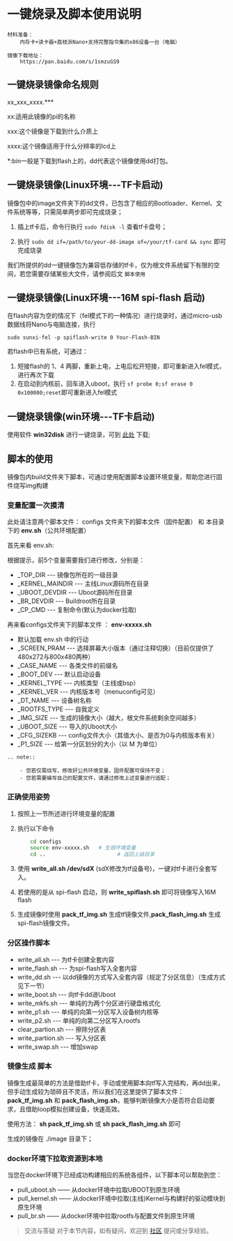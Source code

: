 # 一键烧录及脚本使用说明

```eval_rst
材料准备：    
    内存卡+读卡器+荔枝派Nano+支持完整指令集的x86设备一台（电脑）

镜像下载地址：
    https://pan.baidu.com/s/1smzuGS9
```
## 一键烧录镜像命名规则

xx_xxx_xxxx.***

xx:适用此镜像的pi的名称

xxx:这个镜像是下载到什么介质上

xxxx:这个镜像适用于什么分辨率的lcd上

*:bin一般是下载到flash上的，dd代表这个镜像使用dd打包。

## 一键烧录镜像(Linux环境---TF卡启动)

镜像包中的image文件夹下的dd文件，已包含了相应的Bootloader、Kernel、文件系统等等，只需简单两步即可完成烧录；

1. 插上tf卡后，命令行执行 ``sudo fdisk -l`` 查看tf卡盘号；

2. 执行 ``sudo dd if=/path/to/your-dd-image of=/your/tf-card && sync`` 即可完成烧录

我们所提供的dd一键镜像包为兼容低存储的tf卡，仅为根文件系统留下有限的空间，若您需要存储某些大文件，请参阅后文 `脚本使用`

## 一键烧录镜像(Linux环境---16M spi-flash 启动)

在flash内容为空的情况下（fel模式下的一种情况）进行烧录时，通过micro-usb数据线将Nano与电脑连接，执行

``sudo sunxi-fel -p spiflash-write 0 Your-Flash-BIN``

若flash中已有系统，可通过：

1. 短接flash的 1、4 两脚，重新上电，上电后松开短接，即可重新进入fel模式，进行再次下载
2. 在启动到内核前，回车进入uboot，执行 ``sf probe 0;sf erase 0 0x100000;reset``即可重新进入fel模式

## 一键烧录镜像(win环境---TF卡启动)

使用软件 **win32disk** 进行一键烧录，可到 [此处](http://www.onlinedown.net/soft/110173.html) 下载;

## 脚本的使用

镜像包内build文件夹下脚本，可通过使用配置脚本设置环境变量，帮助您进行固件烧写img构建

### 变量配置一次摸清

此处请注意两个脚本文件： configs 文件夹下的脚本文件（固件配置） 和 本目录下的 **env.sh**（公共环境配置）

首先来看 env.sh:

根据提示，前5个变量需要我们进行修改，分别是：

- _TOP_DIR          ---  镜像包所在的一级目录
- _KERNEL_MAINDIR   ---  主线Linux源码所在目录
- _UBOOT_DEVDIR     ---  Uboot源码所在目录
- _BR_DEVDIR        ---  Buildroot所在目录
- _CP_CMD           ---  复制命令(默认为docker拉取)

再来看configs文件夹下的脚本文件 ： **env-xxxxx.sh**

- 默认加载 env.sh 中的行动
- _SCREEN_PRAM      ---  选择屏幕大小版本（通过注释切换）（目前仅提供了480x272与800x480两种）
- _CASE_NAME        ---  各类文件的前缀名
- _BOOT_DEV         ---  默认启动设备
- _KERNEL_TYPE      ---  内核类型（主线或bsp）
- _KERNEL_VER       ---  内核版本号（menuconfig可见）
- _DT_NAME          ---  设备树名称
- _ROOTFS_TYPE      ---  自我定义
- _IMG_SIZE         ---  生成的镜像大小（越大，根文件系统剩余空间越多）
- _UBOOT_SIZE       ---  导入的Uboot大小
- _CFG_SIZEKB       ---  config文件大小（其值大小、是否为0与内核版本有关）
- _P1_SIZE          ---  给第一分区划分的大小（以 M 为单位）

```eval_rst
.. note::

    - 您若仅需烧写，修改好公共环境变量，固件配置可保持不变；
    - 您若需要编写自己的配置文件，请通过修改上述变量进行适配；
```

### 正确使用姿势

1. 按照上一节所述进行环境变量的配置
2. 执行以下命令

    ```bash
        cd configs
        source env-xxxxx.sh   # 生效环境变量
        cd ..                       # 返回上级目录
    ```
3. 使用 **write_all.sh /dev/sdX** (sdX修改为tf设备号)，一键对tf卡进行全套写入。
4. 若使用的是从 spi-flash 启动，则 **write_spiflash.sh** 即可将镜像写入16M flash
5. 生成镜像时使用 **pack_tf_img.sh** 生成tf镜像文件,**pack_flash_img.sh** 生成spi-flash镜像文件。

### 分区操作脚本

- write_all.sh        ---  为tf卡创建全套内容
- write_flash.sh      ---  为spi-flash写入全套内容
- write_dd.sh         ---  以dd镜像的方式写入全套内容（规定了分区信息）（生成方式见下一节）
- write_boot.sh       ---  向tf卡dd进Uboot
- write_mkfs.sh       ---  单纯的为两个分区进行硬盘格式化
- write_p1.sh         ---  单纯的向第一分区写入设备树内核等
- write_p2.sh         ---  单纯的向第二分区写入rootfs
- clear_partion.sh    ---  擦除分区表
- write_partion.sh    ---  写入分区表
- write_swap.sh       ---  增加swap

### 镜像生成 脚本

镜像生成最简单的方法是借助tf卡，手动或使用脚本向tf写入完结构，再dd出来，但手动生成较为琐碎且不灵活，所以我们在这里提供了脚本文件： **pack_tf_img.sh** 和 **pack_flash_img.sh**，能够判断镜像大小是否符合启动要求，且借助loop模拟创建设备，快速高效。

使用方法： **sh pack_tf_img.sh** 或 **sh pack_flash_img.sh** 即可

生成的镜像在 ./image 目录下；

### docker环境下拉取资源到本地

当您在docker环境下已经成功构建相应的系统各组件，以下脚本可以帮助到您：

- pull_uboot.sh    ——  从docker环境中拉取UBOOT到原生环境
- pull_kernel.sh   ——  从docker环境中拉取(主线)Kernel与构建好的驱动模块到原生环境
- pull_br.sh       ——  从docker环境中拉取rootfs与配置文件到原生环境
  
>交流与答疑
>对于本节内容，如有疑问，欢迎到 [社区](https://wiki.sipeed.com/community.html) 提问或分享经验。

